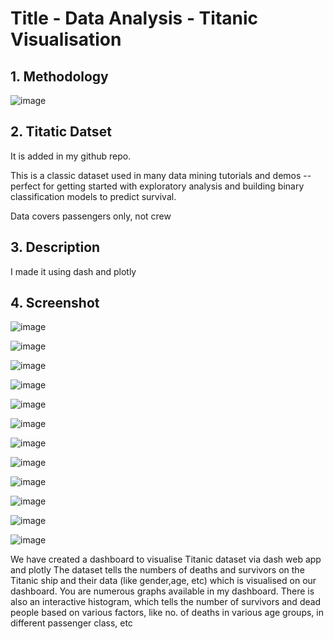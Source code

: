 # Title - Data Analysis - Titanic Visualisation

## 1. Methodology

![image](https://user-images.githubusercontent.com/57485430/208540210-1f3c97d1-34a9-4e6f-92a3-4ce8d363ccb6.png)


## 2. Titatic Datset
It is added in my github repo.

This is a classic dataset used in many data mining tutorials and demos -- perfect for getting started with exploratory analysis and building binary classification models to predict survival.

Data covers passengers only, not crew

## 3. Description

I made it using dash and plotly

## 4. Screenshot

![image](https://user-images.githubusercontent.com/57485430/208539305-871ec8e6-2aa2-43b4-b5b3-d3e7e2de6c96.png)

![image](https://user-images.githubusercontent.com/57485430/208539333-873996cd-dd5e-4fd8-824f-d9afa3506f73.png)

![image](https://user-images.githubusercontent.com/57485430/208539359-e22403e2-943d-493c-8c8d-0452111aa7ca.png)

![image](https://user-images.githubusercontent.com/57485430/208539374-1380a933-5770-4e65-924a-b16aa278bb52.png)

![image](https://user-images.githubusercontent.com/57485430/208539387-195af4d8-809f-4e27-bc42-2bd47cbffb4c.png)

![image](https://user-images.githubusercontent.com/57485430/208539405-43196eb7-9517-4822-b1fb-3f4bd6727799.png)

![image](https://user-images.githubusercontent.com/57485430/208539416-85f3dbab-c38c-49c4-8398-f4892d8d473a.png)

![image](https://user-images.githubusercontent.com/57485430/208539422-d221f39c-215a-4c43-ba2f-a3a3ca4ff433.png)

![image](https://user-images.githubusercontent.com/57485430/208539432-4318f939-0e3e-4028-824c-1e35218ca457.png)

![image](https://user-images.githubusercontent.com/57485430/208539441-95d86316-a7d4-43a0-8fdd-76c54596c455.png)

![image](https://user-images.githubusercontent.com/57485430/208539447-a887e34a-9dd3-4f6e-be60-48eed3b397c7.png)

![image](https://user-images.githubusercontent.com/57485430/208538949-d2f9b678-bef3-439b-ac04-cc8202f0281e.png)




We have created a dashboard to visualise Titanic dataset via dash web app and plotly
The dataset tells the numbers of deaths and survivors on the Titanic ship and their data (like gender,age, etc) which is visualised on our dashboard. 
You are numerous graphs available in my dashboard. There is also an interactive histogram, which tells the number of survivors and dead people based on various factors, like no. of deaths in various age groups, in different passenger class, etc

